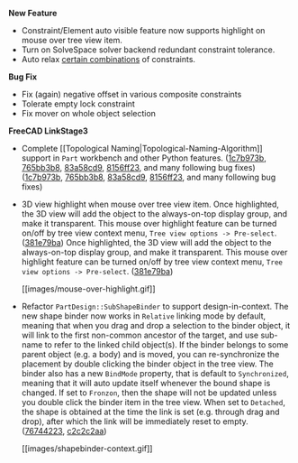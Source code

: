 __New Feature__

* Constraint/Element auto visible feature now supports highlight on mouse over tree view item.
* Turn on SolveSpace solver backend redundant constraint tolerance.
* Auto relax [certain combinations](../commit/80bceefcc69f80ae6812628a5a2368c0bbdd0a77) of constraints.

__Bug Fix__

* Fix (again) negative offset in various composite constraints
* Tolerate empty lock constraint
* Fix mover on whole object selection

__FreeCAD LinkStage3__

* Complete [[Topological Naming|Topological-Naming-Algorithm]] support in `Part` workbench and other Python features. ([1c7b973b](/realthunder/FreeCAD/commit/1c7b973b3ebd1721268d07c40afa8cf613cc0917), [765bb3b8](/realthunder/FreeCAD/commit/765bb3b83f909fde3657a5b23eff344d323ae5d4), [83a58cd9](/realthunder/FreeCAD/commit/83a58cd9b74ecb765fa1cc7decea0ba2d6e44582), [8156ff23](/realthunder/FreeCAD/commit/8156ff23ba001d21c73a7519f4f7f0ad39f5b9cb), and many following bug fixes) ([1c7b973b](/realthunder/FreeCAD/commit/1c7b973b3ebd1721268d07c40afa8cf613cc0917), [765bb3b8](/realthunder/FreeCAD/commit/765bb3b83f909fde3657a5b23eff344d323ae5d4), [83a58cd9](/realthunder/FreeCAD/commit/83a58cd9b74ecb765fa1cc7decea0ba2d6e44582), [8156ff23](/realthunder/FreeCAD/commit/8156ff23ba001d21c73a7519f4f7f0ad39f5b9cb), and many following bug fixes)

* 3D view highlight when mouse over tree view item. Once highlighted, the 3D view will add the object to the always-on-top display group, and make it transparent. This mouse over highlight feature can be turned on/off by tree view context menu, `Tree view options -> Pre-select`. ([381e79ba](/realthunder/FreeCAD/commit/381e79ba9ec7310db9acf22816bf034fae80971b)) Once highlighted, the 3D view will add the object to the always-on-top display group, and make it transparent. This mouse over highlight feature can be turned on/off by tree view context menu, `Tree view options -> Pre-select`. ([381e79ba](/realthunder/FreeCAD/commit/381e79ba9ec7310db9acf22816bf034fae80971b))

  [[images/mouse-over-highlight.gif]]

* Refactor `PartDesign::SubShapeBinder` to support design-in-context. The new shape binder now works in `Relative` linking mode by default, meaning that when you drag and drop a selection to the binder object, it will link to the first non-common ancestor of the target, and use sub-name to refer to the linked child object(s). If the binder belongs to some parent object (e.g. a body) and is moved, you can re-synchronize the placement by double clicking the binder object in the tree view. The binder also has a new `BindMode` property, that is default to `Synchronized`, meaning that it will auto update itself whenever the bound shape is changed. If set to `Fronzon`, then the shape will not be updated unless you double click the binder item in the tree view. When set to `Detached`, the shape is obtained at the time the link is set (e.g. through drag and drop), after which the link will be immediately reset to empty. ([76744223](/realthunder/FreeCAD/commit/76744223521dd1f32490731459e588dd269d4d0b), [c2c2c2aa](/realthunder/FreeCAD/commit/c2c2c2aa1c83f927be0178052d858264d312676b))

  [[images/shapebinder-context.gif]]

